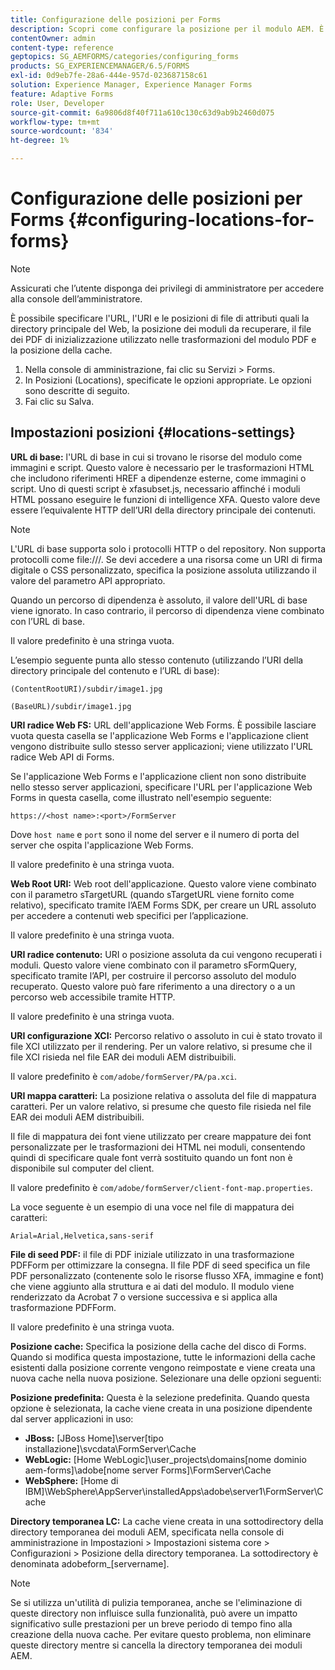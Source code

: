 ```yaml
---
title: Configurazione delle posizioni per Forms
description: Scopri come configurare la posizione per il modulo AEM. È possibile specificare le posizioni degli attributi dei file, la posizione del modulo, il file dei PDF di seed e la posizione della cache.
contentOwner: admin
content-type: reference
geptopics: SG_AEMFORMS/categories/configuring_forms
products: SG_EXPERIENCEMANAGER/6.5/FORMS
exl-id: 0d9eb7fe-28a6-444e-957d-023687158c61
solution: Experience Manager, Experience Manager Forms
feature: Adaptive Forms
role: User, Developer
source-git-commit: 6a9806d8f40f711a610c130c63d9ab9b2460d075
workflow-type: tm+mt
source-wordcount: '834'
ht-degree: 1%

---
```


# Configurazione delle posizioni per Forms {#configuring-locations-for-forms}

>[!NOTE]
> 
> Assicurati che l’utente disponga dei privilegi di amministratore per accedere alla console dell’amministratore.

È possibile specificare l&#39;URL, l&#39;URI e le posizioni di file di attributi quali la directory principale del Web, la posizione dei moduli da recuperare, il file dei PDF di inizializzazione utilizzato nelle trasformazioni del modulo PDF e la posizione della cache.

1. Nella console di amministrazione, fai clic su Servizi > Forms.
1. In Posizioni (Locations), specificate le opzioni appropriate. Le opzioni sono descritte di seguito.
1. Fai clic su Salva.

## Impostazioni posizioni {#locations-settings}

**URL di base:** l&#39;URL di base in cui si trovano le risorse del modulo come immagini e script. Questo valore è necessario per le trasformazioni HTML che includono riferimenti HREF a dipendenze esterne, come immagini o script. Uno di questi script è xfasubset.js, necessario affinché i moduli HTML possano eseguire le funzioni di intelligence XFA. Questo valore deve essere l’equivalente HTTP dell’URI della directory principale dei contenuti.

>[!NOTE]
>
>L&#39;URL di base supporta solo i protocolli HTTP o del repository. Non supporta protocolli come file:///. Se devi accedere a una risorsa come un URI di firma digitale o CSS personalizzato, specifica la posizione assoluta utilizzando il valore del parametro API appropriato.

Quando un percorso di dipendenza è assoluto, il valore dell&#39;URL di base viene ignorato. In caso contrario, il percorso di dipendenza viene combinato con l’URL di base.

Il valore predefinito è una stringa vuota.

L’esempio seguente punta allo stesso contenuto (utilizzando l’URI della directory principale del contenuto e l’URL di base):

`(ContentRootURI)/subdir/image1.jpg`

`(BaseURL)/subdir/image1.jpg`

**URI radice Web FS:** URL dell&#39;applicazione Web Forms. È possibile lasciare vuota questa casella se l&#39;applicazione Web Forms e l&#39;applicazione client vengono distribuite sullo stesso server applicazioni; viene utilizzato l&#39;URL radice Web API di Forms.

Se l&#39;applicazione Web Forms e l&#39;applicazione client non sono distribuite nello stesso server applicazioni, specificare l&#39;URL per l&#39;applicazione Web Forms in questa casella, come illustrato nell&#39;esempio seguente:

`https://<host name>:<port>/FormServer`

Dove `host name` e `port` sono il nome del server e il numero di porta del server che ospita l&#39;applicazione Web Forms.

Il valore predefinito è una stringa vuota.

**Web Root URI:** Web root dell&#39;applicazione. Questo valore viene combinato con il parametro sTargetURL (quando sTargetURL viene fornito come relativo), specificato tramite l’AEM Forms SDK, per creare un URL assoluto per accedere a contenuti web specifici per l’applicazione.

Il valore predefinito è una stringa vuota.

**URI radice contenuto:** URI o posizione assoluta da cui vengono recuperati i moduli. Questo valore viene combinato con il parametro sFormQuery, specificato tramite l’API, per costruire il percorso assoluto del modulo recuperato. Questo valore può fare riferimento a una directory o a un percorso web accessibile tramite HTTP.

Il valore predefinito è una stringa vuota.

**URI configurazione XCI:** Percorso relativo o assoluto in cui è stato trovato il file XCI utilizzato per il rendering. Per un valore relativo, si presume che il file XCI risieda nel file EAR dei moduli AEM distribuibili.

Il valore predefinito è `com/adobe/formServer/PA/pa.xci`.

**URI mappa caratteri:** La posizione relativa o assoluta del file di mappatura caratteri. Per un valore relativo, si presume che questo file risieda nel file EAR dei moduli AEM distribuibili.

Il file di mappatura dei font viene utilizzato per creare mappature dei font personalizzate per le trasformazioni dei HTML nei moduli, consentendo quindi di specificare quale font verrà sostituito quando un font non è disponibile sul computer del client.

Il valore predefinito è `com/adobe/formServer/client-font-map.properties`.

La voce seguente è un esempio di una voce nel file di mappatura dei caratteri:

`Arial=Arial,Helvetica,sans-serif`

**File di seed PDF:** il file di PDF iniziale utilizzato in una trasformazione PDFForm per ottimizzare la consegna. Il file PDF di seed specifica un file PDF personalizzato (contenente solo le risorse flusso XFA, immagine e font) che viene aggiunto alla struttura e ai dati del modulo. Il modulo viene renderizzato da Acrobat 7 o versione successiva e si applica alla trasformazione PDFForm.

Il valore predefinito è una stringa vuota.

**Posizione cache:** Specifica la posizione della cache del disco di Forms. Quando si modifica questa impostazione, tutte le informazioni della cache esistenti dalla posizione corrente vengono reimpostate e viene creata una nuova cache nella nuova posizione. Selezionare una delle opzioni seguenti:

**Posizione predefinita:** Questa è la selezione predefinita. Quando questa opzione è selezionata, la cache viene creata in una posizione dipendente dal server applicazioni in uso:

* **JBoss:** [JBoss Home]\server\[tipo installazione]\svcdata\FormServer\Cache
* **WebLogic:** [Home WebLogic]\user_projects\domains\[nome dominio aem-forms]\adobe\[nome server Forms]\FormServer\Cache
* **WebSphere:** [Home di IBM]\WebSphere\AppServer\installedApps\adobe\server1\FormServer\Cache

**Directory temporanea LC:** La cache viene creata in una sottodirectory della directory temporanea dei moduli AEM, specificata nella console di amministrazione in Impostazioni > Impostazioni sistema core > Configurazioni > Posizione della directory temporanea. La sottodirectory è denominata adobeform_[servername].

>[!NOTE]
>
>Se si utilizza un&#39;utilità di pulizia temporanea, anche se l&#39;eliminazione di queste directory non influisce sulla funzionalità, può avere un impatto significativo sulle prestazioni per un breve periodo di tempo fino alla creazione della nuova cache. Per evitare questo problema, non eliminare queste directory mentre si cancella la directory temporanea dei moduli AEM.
